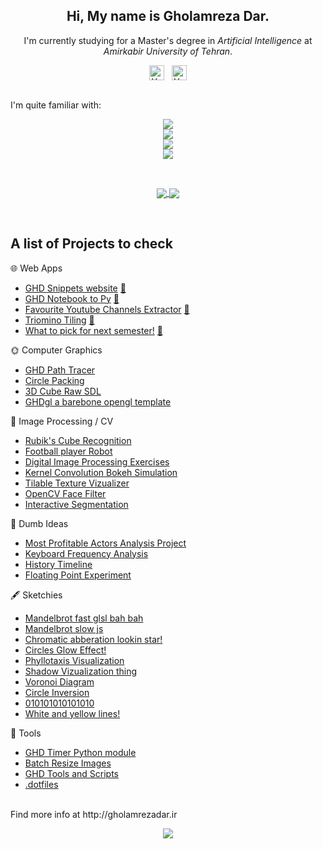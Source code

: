 <!-- Intro -->
<p align="center">
  <h2 align="center"> Hi, My name is  <b>Gholamreza Dar</b>. </h2>
  <div align="center">I'm currently studying for a Master's degree in <i>Artificial Intelligence</i> at <i>Amirkabir University of Tehran</i>.</div>
</p>

<!-- Socials -->
<div align="center">
<a href="https://www.linkedin.com/in/gholamrezadar/"><img align="center" src="https://raw.githubusercontent.com/yushi1007/yushi1007/main/images/linkedin.svg" alt="Yu Shi | LinkedIn" width="24px"/></a>&nbsp;&nbsp;
<a href="https://instagram.com/gholamreza_dar"><img align="center" src="https://raw.githubusercontent.com/yushi1007/yushi1007/main/images/instagram.svg" alt="Yu Shi | Instagram" width="24px"/></a>
  </div>
</br>

<!-- Skill Icons -->
I'm quite familiar with:
<p align="center">
  <a href="https://skillicons.dev">
    <img src="https://skillicons.dev/icons?i=py,pytorch,tensorflow,cpp" />
    </br>
    <img src="https://skillicons.dev/icons?i=react,nextjs,tailwind,ts" />
    </br>
    <img src="https://skillicons.dev/icons?i=ps,ae,blender,unity" />
    </br>
    <img src="https://skillicons.dev/icons?i=linux,vscode,neovim,latex" />
  </a>
</p>
</br>

<!-- Github Stats -->
<p align="center">
  <!-- Github Stats -->
  <a href="https://github.com/anuraghazra/github-readme-stats">
    <img align="center" src="https://github-readme-stats.vercel.app/api?username=gholamrezadar&count_private=true&show_icons=true&theme=github_dark&include_all_commits=true&hide_border=true" />
  </a>  

  <!--  Languages  -->
  <a href="https://github.com/anuraghazra/github-readme-stats">
    <img 
         align="center"
         src="https://github-readme-stats.vercel.app/api/top-langs/?username=gholamrezadar&theme=github_dark&hide_border=true&langs_count=10&layout=compact&hide=jupyter%20notebook,PHP,Javascript" />
  </a>
</p>
</br>

## A list of Projects to check
🌐 Web Apps
- [GHD Snippets website](https://github.com/Gholamrezadar/ghd-snippets-next) [🔗](http://ghd-snippets.vercel.app)
- [GHD Notebook to Py](https://github.com/Gholamrezadar/notebook-to-py/tree/main) [🔗](https://notebook-to-py.vercel.app/)
- [Favourite Youtube Channels Extractor](https://github.com/Gholamrezadar/favourite-youtube-channels-next) [🔗](https://ghdyt.vercel.app/)
- [Triomino Tiling](https://github.com/Gholamrezadar/Triomino-Tiling) [🔗](https://gholamrezadar.github.io/Triomino-Tiling/)
- [What to pick for next semester!](https://github.com/Gholamrezadar/wtp) [🔗](https://gholamrezadar.github.io/wtp/)

🌞 Computer Graphics
- [GHD Path Tracer](https://github.com/Gholamrezadar/GHD-Path-Tracer)
- [Circle Packing](https://github.com/Gholamrezadar/circle-packing)
- [3D Cube Raw SDL](https://github.com/Gholamrezadar/SDL-3D-Cube)
- [GHDgl a barebone opengl template](https://github.com/Gholamrezadar/GHDgl)

📸 Image Processing / CV
- [Rubik's Cube Recognition](https://github.com/Gholamrezadar/rubiks-cube-recognition)
- [Football player Robot](https://github.com/Gholamrezadar/football-robot)
- [Digital Image Processing Exercises](https://github.com/Gholamrezadar/digital-image-processing-exercises)
- [Kernel Convolution Bokeh Simulation](https://github.com/Gholamrezadar/kernel-convolution-bokeh-simulation)
- [Tilable Texture Vizualizer](https://github.com/Gholamrezadar/tileable-texture-vizualizer)
- [OpenCV Face Filter](https://github.com/Gholamrezadar/snapchat-face-filter)
- [Interactive Segmentation](https://github.com/Gholamrezadar/interactive-segmentation-ViT)

🧠 Dumb Ideas
- [Most Profitable Actors Analysis Project](https://github.com/Gholamrezadar/most-profitable-actors)
- [Keyboard Frequency Analysis](https://github.com/Gholamrezadar/keyboard-frequency-analysis)
- [History Timeline](https://github.com/Gholamrezadar/history-timeline)
- [Floating Point Experiment](https://github.com/Gholamrezadar/floating_point_experiment)

🖋 Sketchies
- [Mandelbrot fast glsl bah bah](https://www.shadertoy.com/view/ctK3W1)
- [Mandelbrot slow js](https://editor.p5js.org/Gholamrezadar/sketches/px_eZh-D)
- [Chromatic abberation lookin star!](https://www.shadertoy.com/view/WsScWz)
- [Circles Glow Effect!](https://editor.p5js.org/Gholamrezadar/sketches/PZIZ0pFNN)
- [Phyllotaxis Visualization](https://editor.p5js.org/Gholamrezadar/sketches/7u8cRQ3yF)
- [Shadow Vizualization thing](https://editor.p5js.org/Gholamrezadar/sketches/Qu1qX2DeU)
- [Voronoi Diagram](https://editor.p5js.org/Gholamrezadar/sketches/GLUKDC5Xe)
- [Circle Inversion](https://editor.p5js.org/Gholamrezadar/sketches/oy_His35_)
- [010101010101010](https://editor.p5js.org/Gholamrezadar/sketches/5pkHInDH0)
- [White and yellow lines!](https://editor.p5js.org/Gholamrezadar/sketches/W07Ere8fG)

🔧 Tools
- [GHD Timer Python module](https://github.com/Gholamrezadar/ghdtimer)
- [Batch Resize Images](https://github.com/Gholamrezadar/batch-resize-images)
- [GHD Tools and Scripts](https://github.com/Gholamrezadar/ghd-tools)
- [.dotfiles](https://github.com/Gholamrezadar/.dotfiles)

</br>
Find more info at http://gholamrezadar.ir

<!-- Github views -->
<p align="center">
  <img src="https://gpvc.arturio.dev/gholamrezadar"/>
</p>
